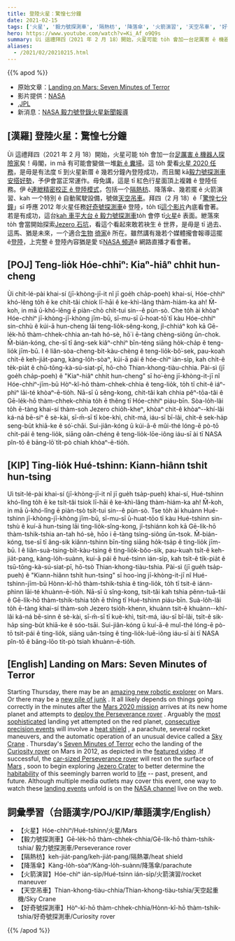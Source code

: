```yaml
---
title: 登陸火星：驚惶七分鐘
date: 2021-02-15
tags: ['火星', '毅力號探測車', '隔熱枋', '降落傘', '火箭演習', '天空吊車', '好奇號探測車']
hero: https://www.youtube.com/watch?v=Ki_Af_o9Q9s
summary: Ùi 這禮拜四（2021 年 2 月 18）開始，火星可能 to̍h 會加一台足厲害 ê 機器人探險家。
aliases:
  - /2021/02/20210215.html
---
```


{{% apod %}}

- 原始文章：[Landing on Mars: Seven Minutes of Terror](https://apod.nasa.gov/apod/ap210215.html)
- 影片提供：[NASA](https://www.nasa.gov/)
- ,[JPL](http://www.jpl.nasa.gov/)
- 新消息：[NASA 毅力號登錄火星新聞報導](https://mars.nasa.gov/mars2020/timeline/landing/watch-online/)

## [漢羅] 登陸火星：驚惶七分鐘

Ùi 這禮拜四（2021 年 2 月 18）開始，火星可能 to̍h 會加一台[足厲害 ê 機器人探險家](https://mars.nasa.gov/mars2020/spacecraft/rover/)矣！毋閣，in mā 有可能會變做一堆[新 ê 糞埽](https://youtu.be/nifdpFOY1FQ)。這 to̍h 愛看[火星 2020 任務](https://mars.nasa.gov/mars2020/)，是毋是有法度 tī 到火星新厝 ê 幾若分鐘內登陸成功，而且閣 kā[毅力號探測車安搭好勢](https://www.jpl.nasa.gov/videos/7-minutes-to-mars-nasas-perseverance-rover-attempts-most-dangerous-landing-yet)，予伊會當正常運作。毋免講，這是 tī 紅色行星面頂上複雜 ê 登陸任務。伊 ê[連紲精密校正 ê 登陸模式](https://www.jpl.nasa.gov/videos/7-minutes-to-mars-nasas-perseverance-rover-attempts-most-dangerous-landing-yet)，包括一个[隔熱枋](https://apod.nasa.gov/apod/ap110731.html)、降落傘、幾若擺 ê 火箭演習、kah 一个特別 ê 自動駕駛設備，號做[天空吊車](https://blogs.scientificamerican.com/guest-blog/sky-crane-how-to-land-curiosity-on-the-surface-of-mars/)。拜四（2 月 18）ê「[驚惶七分鐘](https://mars.nasa.gov/resources/20049/challenges-of-getting-to-mars-curiositys-seven-minutes-of-terror/)」sī 呼應 2012 年火星任務[好奇號探測車](https://apod.nasa.gov/apod/ap120818.html)ê 登陸，to̍h tī[這个影片](https://youtu.be/Ki_Af_o9Q9s)內底看會著。若是有成功，這台[kah 車平大台 ê 毅力號探測車](https://www.jpl.nasa.gov/news/nasas-mars-perseverance-rover-gets-its-sample-handling-system)to̍h 會停 tī[火星](https://solarsystem.nasa.gov/planets/mars/overview/)ê 表面。紲落來 to̍h 會當開始探索[Jezero 石坑](https://en.wikipedia.org/wiki/Jezero_(crater))，看這个看起來敢若袂生 ê 世界，是毋是 tī 過去、這馬、猶是未來，一个適合[生物](https://www.pbs.org/wgbh/nova/article/does-mars-have-life/) [徛家](https://mars.nasa.gov/mars2020/mission/science/objectives/)ê 所在。雖然講有幾若个媒體攏會報導這擺 ê[登陸](https://mars.nasa.gov/mars2020/timeline/landing/watch-online/)，上完整 ê 登陸內容猶是愛 tī[NASA 頻道](https://www.nasa.gov/multimedia/nasatv/index.html#public)ê 網路直播才看會著。

## [POJ] Teng-lio̍k Hóe-chhiⁿ: Kiaⁿ-hiâⁿ chhi̍t hun-cheng

Ùi chit-lé-pài khai-sí (jī-khòng-jī-it nî jī goe̍h cha̍p-poeh) khai-sí, Hóe-chhiⁿ khó-lêng to̍h ē ke chi̍t-tâi chiok lī-hāi ê ke-khì-lâng thàm-hiám-ka ah! M̄-koh, in mā ū-khó-lêng ē piàn-chò chi̍t-tui sin--ê pùn-sò. Che to̍h ài khòaⁿ Hóe-chhiⁿ jī-khòng-jī-khòng jīm-bū, sī-mu-sī ū-hoat-tō͘ tī kàu Hóe-chhiⁿ sin-chhù ê kúi-ā hun-cheng lāi teng-lio̍k-sêng-kong, jî-chhiáⁿ koh kā Gē-le̍k-hō thàm-chhek-chhia an-tah hó-sè, hō͘ i ē-tàng chèng-siông ūn-chok. M̄-bián-kóng, che-sī tī âng-sek kiâⁿ-chhiⁿ bīn-téng siāng ho̍k-cha̍p ê teng-lio̍k jīm-bū. I ê liân-sòa-cheng-bi̍t-kàu-chèng ê teng-lio̍k-bô͘-sek, pau-koah chi̍t-ê keh-jia̍t-pang, kàng-lo̍h-sòaⁿ, kúi-ā pái ê hóe-chìⁿ ián-si̍p, kah chi̍t-ê te̍k-pia̍t ê chū-tōng-kà-sú-siat-pī, hō-chò Thian-khong-tiàu-chhia. Pài-sì (jī goe̍h cha̍p-poeh) ê "Kiaⁿ-hiâⁿ chhi̍t hun-cheng" sī ho͘-èng jī-khòng-it-jī nî Hóe-chhiⁿ-jīm-bū Hòⁿ-kî-hō thàm-chhek-chhia ê teng-lio̍k, to̍h tī chit-ê iáⁿ-phìⁿ lāi-té khòaⁿ-ē-tio̍h. Nā-sī ū sêng-kong, chit-tâi kah chhia pêⁿ-tōa-tâi ê Gē-le̍k-hō thàm-chhek-chhia to̍h ē thêng tī Hóe-chhiⁿ piáu-bīn. Sòa-lo̍h-lâi to̍h ē-tàng khai-sí thàm-soh Jezero chio̍h-kheⁿ, khòaⁿ chit-ê khòaⁿ--khí-lâi ká-ná bē-siⁿ ê sè-kài, sī-m̄-sī tī kòe-khì, chit-má, iáu-sī bī-lâi, chi̍t-ê sek-ha̍p seng-bu̍t khiā-ke ê só͘-chāi. Sui-jiân-kóng ū kúi-ā-ê mûi-thé lóng-ē pò-tō chit-pái ê teng-lio̍k, siāng oân-chéng ê teng-lio̍k-lōe-iông iáu-sī ài tī NASA pîn-tō ê bāng-lō͘ ti̍t-pò chiah khòaⁿ-ē-tio̍h.

## [KIP] Ting-lio̍k Hué-tshinn: Kiann-hiânn tshi̍t hun-tsing

Uì tsit-lé-pài khai-sí (jī-khòng-jī-it nî jī gue̍h tsa̍p-pueh) khai-sí, Hué-tshinn khó-lîng to̍h ē ke tsi̍t-tâi tsiok lī-hāi ê ke-khì-lâng thàm-hiám-ka ah! M̄-koh, in mā ū-khó-lîng ē piàn-tsò tsi̍t-tui sin--ê pùn-sò. Tse to̍h ài khuànn Hué-tshinn jī-khòng-jī-khòng jīm-bū, sī-mu-sī ū-huat-tōo tī kàu Hué-tshinn sin-tshù ê kuí-ā hun-tsing lāi ting-lio̍k-sîng-kong, jî-tshiánn koh kā Gē-li̍k-hō thàm-tshik-tshia an-tah hó-sè, hōo i ē-tàng tsìng-siông ūn-tsok. M̄-bián-kóng, tse-sī tī âng-sik kiânn-tshinn bīn-tíng siāng ho̍k-tsa̍p ê ting-lio̍k jīm-bū. I ê liân-suà-tsing-bi̍t-kàu-tsìng ê ting-lio̍k-bôo-sik, pau-kuah tsi̍t-ê keh-jia̍t-pang, kàng-lo̍h-suànn, kuí-ā pái ê hué-tsìnn ián-si̍p, kah tsi̍t-ê ti̍k-pia̍t ê tsū-tōng-kà-sú-siat-pī, hō-tsò Thian-khong-tiàu-tshia. Pài-sì (jī gue̍h tsa̍p-pueh) ê "Kiann-hiânn tshi̍t hun-tsing" sī hoo-ìng jī-khòng-it-jī nî Hué-tshinn-jīm-bū Hònn-kî-hō thàm-tshik-tshia ê ting-lio̍k, to̍h tī tsit-ê iánn-phìnn lāi-té khuànn-ē-tio̍h. Nā-sī ū sîng-kong, tsit-tâi kah tshia pênn-tuā-tâi ê Gē-li̍k-hō thàm-tshik-tshia to̍h ē thîng tī Hué-tshinn piáu-bīn. Suà-lo̍h-lâi to̍h ē-tàng khai-sí thàm-soh Jezero tsio̍h-khenn, khuànn tsit-ê khuànn--khí-lâi ká-ná bē-sinn ê sè-kài, sī-m̄-sī tī kuè-khì, tsit-má, iáu-sī bī-lâi, tsi̍t-ê sik-ha̍p sing-bu̍t khiā-ke ê sóo-tsāi. Sui-jiân-kóng ū kuí-ā-ê muî-thé lóng-ē pò-tō tsit-pái ê ting-lio̍k, siāng uân-tsíng ê ting-lio̍k-luē-iông iáu-sī ài tī NASA pîn-tō ê bāng-lōo ti̍t-pò tsiah khuànn-ē-tio̍h.

## [English] Landing on Mars: Seven Minutes of Terror 

Starting Thursday, there may be an [amazing new robotic explorer](https://mars.nasa.gov/mars2020/spacecraft/rover/) on Mars. Or there may be a [new pile of junk](https://youtu.be/nifdpFOY1FQ) . It all likely depends on things going correctly in the minutes after the [Mars 2020 mission](https://mars.nasa.gov/mars2020/) arrives at its new home planet and attempts to [deploy the Perseverance rover](https://www.jpl.nasa.gov/videos/7-minutes-to-mars-nasas-perseverance-rover-attempts-most-dangerous-landing-yet) . Arguably the [most sophisticated](https://i.pinimg.com/564x/30/62/75/3062756a297f1e3c22e35f3fe89b3ecc.jpg) landing yet attempted on the red planet, [consecutive precision events](https://www.jpl.nasa.gov/videos/7-minutes-to-mars-nasas-perseverance-rover-attempts-most-dangerous-landing-yet) will involve a [heat shield](https://apod.nasa.gov/apod/ap110731.html) , a parachute, several rocket maneuvers, and the automatic operation of an unusual device called a [Sky Crane](https://blogs.scientificamerican.com/guest-blog/sky-crane-how-to-land-curiosity-on-the-surface-of-mars/) . Thursday's [Seven Minutes of Terror](https://mars.nasa.gov/resources/20049/challenges-of-getting-to-mars-curiositys-seven-minutes-of-terror/) echo the landing of the [Curiosity rover](https://apod.nasa.gov/apod/ap120818.html) on Mars in 2012, as depicted in the [featured video](https://youtu.be/Ki_Af_o9Q9s) .If successful, the [car-sized Perseverance rover](https://www.jpl.nasa.gov/news/nasas-mars-perseverance-rover-gets-its-sample-handling-system) will rest on the surface of [Mars](https://solarsystem.nasa.gov/planets/mars/overview/) , soon to begin exploring [Jezero Crater](https://en.wikipedia.org/wiki/Jezero_(crater)) to better determine the [habitability](https://mars.nasa.gov/mars2020/mission/science/objectives/) of this seemingly barren world to [life](https://www.pbs.org/wgbh/nova/article/does-mars-have-life/) -- past, present, and future. Although multiple media outlets may cover this event, one way to watch these [landing events](https://mars.nasa.gov/mars2020/timeline/landing/watch-online/) unfold is on the [NASA channel](https://www.nasa.gov/multimedia/nasatv/index.html#public) live on the web.

## 詞彙學習（台語漢字/POJ/KIP/華語漢字/English）

- 【火星】Hóe-chhiⁿ/Hué-tshinn/火星/Mars
- 【毅力號探測車】Gē-le̍k-hō thàm-chhek-chhia/Gē-li̍k-hō thàm-tshik-tshia/ 毅力號探測車/Perseverance rover
- 【隔熱枋】keh-jia̍t-pang/keh-jia̍t-pang/隔熱罩/heat shield
- 【降落傘】Kàng-lo̍h-sòaⁿ/Kàng-lo̍h-suànn/降落傘/parachute
- 【火箭演習】Hóe-chìⁿ ián-si̍p/Hué-tsìnn ián-si̍p/火箭演習/rocket maneuver
- 【天空吊車】Thian-khong-tiàu-chhia/Thian-khong-tiàu-tshia/天空起重機/Sky Crane
- 【好奇號探測車】Hòⁿ-kî-hō thàm-chhek-chhia/Hònn-kî-hō thàm-tshik-tshia/好奇號探測車/Curiosity rover

{{% /apod %}}
